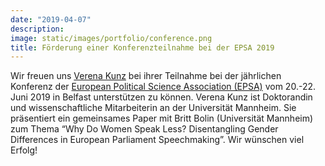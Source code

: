 ```yaml
---
date: "2019-04-07"
description: 
image: static/images/portfolio/conference.png
title: Förderung einer Konferenzteilnahme bei der EPSA 2019
---
```


Wir freuen uns [Verena Kunz](https://verenakunz.github.io/) bei ihrer Teilnahme bei der jährlichen Konferenz der [European Political Science Association (EPSA)](https://www.epsanet.org/conference-2019/) vom 20.-22. Juni 2019 in Belfast unterstützen zu können. Verena Kunz ist Doktorandin und wissenschaftliche Mitarbeiterin an der Universität Mannheim. Sie präsentiert ein gemeinsames Paper mit Britt Bolin (Universität Mannheim) zum Thema “Why Do Women Speak Less? Disentangling Gender Differences in European Parliament Speechmaking”. Wir wünschen viel Erfolg!